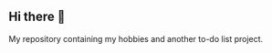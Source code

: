 ## Hi there 👋

<!--
**nlinga27n/nlinga27n** is a ✨ _special_ ✨ repository because its `README.md` (this file) appears on your GitHub profile.

Here are some ideas to get you started:
My repository containing 
- 🔭 I’m currently working on ...
- 🌱 I’m currently learning ...
- 👯 I’m looking to collaborate on ...
- 🤔 I’m looking for help with ...
- 💬 Ask me about ...
- 📫 How to reach me: ...
- 😄 Pronouns: ...
- ⚡ Fun fact: ...
-->
My repository containing my hobbies and another to-do list project.
